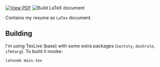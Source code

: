[![View PDF](https://img.shields.io/badge/View%20as%20PDF-latest%20CV-blue?style=flat-square&logo=docusign)](https://gaborbernat.github.io/cv/main.pdf)
![Build LaTeX document](https://github.com/gaborbernat/cv/workflows/Build%20LaTeX%20document/badge.svg)

Contains my resume as `LaTex` document.

## Building

I'm using TexLive (base) with some extra packages (`sectsty`, `dashrule`, `ifmtarg`). To build it invoke:

```bash
latexmk main.tex
```
